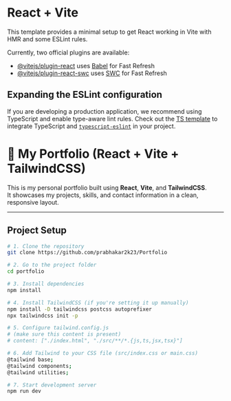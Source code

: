 # React + Vite

This template provides a minimal setup to get React working in Vite with HMR and some ESLint rules.

Currently, two official plugins are available:

- [@vitejs/plugin-react](https://github.com/vitejs/vite-plugin-react/blob/main/packages/plugin-react/README.md) uses [Babel](https://babeljs.io/) for Fast Refresh
- [@vitejs/plugin-react-swc](https://github.com/vitejs/vite-plugin-react-swc) uses [SWC](https://swc.rs/) for Fast Refresh

## Expanding the ESLint configuration

If you are developing a production application, we recommend using TypeScript and enable type-aware lint rules. Check out the [TS template](https://github.com/vitejs/vite/tree/main/packages/create-vite/template-react-ts) to integrate TypeScript and [`typescript-eslint`](https://typescript-eslint.io) in your project.



# 🌟 My Portfolio (React + Vite + TailwindCSS)

This is my personal portfolio built using **React**, **Vite**, and **TailwindCSS**.  
It showcases my projects, skills, and contact information in a clean, responsive layout.

---

##  Project Setup

```bash
# 1. Clone the repository
git clone https://github.com/prabhakar2k23/Portfolio

# 2. Go to the project folder
cd portfolio

# 3. Install dependencies
npm install

# 4. Install TailwindCSS (if you're setting it up manually)
npm install -D tailwindcss postcss autoprefixer
npx tailwindcss init -p

# 5. Configure tailwind.config.js
# (make sure this content is present)
# content: ["./index.html", "./src/**/*.{js,ts,jsx,tsx}"]

# 6. Add Tailwind to your CSS file (src/index.css or main.css)
@tailwind base;
@tailwind components;
@tailwind utilities;

# 7. Start development server
npm run dev

